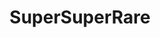 ---
title: SuperSuperRare
permalink: /SuperSuperRare
type: Class
subclass-of: /RarityLevel
enumeration-member: true
subclass-chain:
  - https://schema.org/Thing
  - https://schema.org/Intangible
  - https://schema.org/Enumeration
class-comment: |
  The super super rare rarity level. This is the highest rarity. 
  The next lower rarity is <a href="/SuperRare" class="context-cs">SuperRare</a>.
---